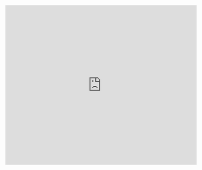 <iframe width="600" height="500" frameborder="0" webkitallowfullscreen mozallowfullscreen allowfullscreen  src="http://a1.cric7.site/" scrolling="no"></iframe>
